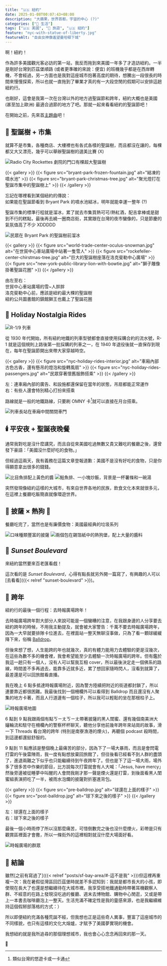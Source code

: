 ```yaml
---
title: "🇺🇸 紐約"
date: 2025-01-08T00:07:43+08:00
description: "大蘋果，世界首都，宇宙的中心 (?)"
categories: ["🍫 生活"]
tags: ["🇺🇸 美國", "🧳 旅遊", "🇺🇸 紐約"]
feature: "nyc-with-statue-of-liberty.jpg"
featureAlt: "自由女神像遙望曼哈頓下城"
---
```


啊！紐約！

作為許多美國觀光客必訪的第一站，我反而拖到來美國一年多了才造訪紐約。一半是剛好台灣到匹茲堡順路 (或者更準確的來說：便宜) 的班機幾乎都是在西岸轉機，不會經過，另一方面也是我對這座城市抱著高度的期待，想騰出一段很長的時間來慢慢探索，所以也就一直拖到了畢業才真的有一大段空閒的假期可以安排這趟紐約行。

也剛好，這會是我第一次在台灣以外的地方過聖誕節和跨年，紐約大概也是美國 (甚至加上歐洲) 最適合過節的地方了吧。那就一起來看看紐約的聖誕節吧！

在開始之前，先來首[主題曲](https://www.youtube.com/watch?v=le1QF3uoQNg)吧！

## 🎄 聖誕樹 + 市集

就算不是市集，各種商店、大樓裡也有各式各樣的聖誕樹，而且都沒在讓的，每棵都又大又漂亮，幾乎可以舉辦聖誕樹的選美比賽 (X)

![Radio City Rockettes 劇院的門口有棵超大聖誕樹](radio-city-rockettes.jpg "Radio City Rockettes 自 1933 年開始，聖誕節都會固定上演 Christmas Spectacular，是一個包含音樂、舞蹈等各種表演，闔家歡樂的綜合秀，是經典的紐約聖誕節節目，也包含門口這顆巨無霸聖誕樹。")

{{< gallery >}}
{{< figure src="bryant-park-frozen-fountain.jpg" alt="結凍的噴水池" >}}
{{< figure src="bryant-park-christmas-tree.jpg" alt="聚光燈打在聖誕市集中的聖誕樹上" >}}
{{< /gallery >}}
<figcaption class="text-center">忘記在哪裡看到某個紐約的傳說：<br/>如果能在聖誕節看到 Bryant Park 的噴水池結冰，明年就能幸運一整年 (?)</figcaption>

聖誕市集的標準行程就是溜冰，累了就去市集買熱可可/熱紅酒，配吉拿棒或是甜到不行的糕點，最後再去繞一圈商店街，其實跟在台灣的夜市蠻像的，只是節慶的氣氛值高了不少 XDDDDD

![民眾在 Bryant Park 的聖誕樹前溜冰](bryant-park-ice-skating.jpg "但我去年溜過了 ᕕ ( ᐛ ) ᕗ 今年就在旁邊當 chill guy 就好 XDDD")

{{< gallery >}}
{{< figure src="world-trade-center-oculus-snowman.jpg" alt="在世貿中心車站廣場中站著一隻雪人" >}}
{{< figure src="rockefeller-center-chirstmas-tree.jpg" alt="巨大的聖誕樹座落在洛克斐勒中心廣場" >}}
{{< figure src="new-york-public-library-lion-with-bowtie.jpg" alt="獅子雕像掛著聖誕花圈" >}}
{{< /gallery >}}
<figcaption class="text-center">由左至右：<br/>世貿中心車站廣場的雪~人胖胖<br/>洛克斐勒中心前，應該是紐約最大棵的聖誕樹<br/>紐約公共圖書館的鎮館獅王也戴上了聖誕花圈</figcaption>

## 🚂 Holiday Nostalgia Rides

![R-1/9 列車](nyc-holiday-rides-car-front.jpg "紐約交通博物館在每年聖誕節的時候，都會[特別開行](https://www.nytransitmuseum.org/holidaynostalgiarides/) R-1/9 的懷舊列車。")

從 1930 年代開始，所有紐約地鐵的列車型號都會直接使用採購合約的流水號，R-1 就是這個規則上路後第一批採購的列車之一，在 1940 年退役後就一直保存到現在，每年在聖誕節開出來帶大家穿越時空。

{{< gallery >}}
{{< figure src="nyc-holiday-rides-interior.jpg" alt="車廂內部古色古香，還有懸吊的燈泡和旋轉風扇" >}}
{{< figure src="nyc-holiday-rides-passengers.jpg" alt="民眾穿著懷舊服飾搭乘" >}}
{{< /gallery >}}
<figcaption class="text-center">左：連車廂內部的廣告、和設施都還保留在當年的狀態，吊扇都能正常運作<br/>右：有些人還會特別精心打扮來搭乘</figcaption>

路線就是一般的地鐵路線，只要刷 OMNY 卡[^1]就可以直接在月台搭乘。

![列車長站在車廂中間關閉車門](nyc-holiday-rides-conductor.jpg "「車門要關了！明年見！」")

[^1]: 類似台灣的悠遊卡或一卡通

## 🕯️ 平安夜 + 聖誕夜晚餐

通常我對吃是沒什麼講究，而且自從來美國吃過無數又貴又難吃的餐廳之後，還曾發下豪語：「美國沒什麼好吃的食物。」

但經過這兩天，我有義務在這篇文章登報道歉：美國不是沒有好吃的食物，只是你得願意拿出很多的錢錢。

![比目魚排配上黃色的醬](seared-atlantic-halibut.jpg "應該是我來美國吃過非亞洲食物中最好吃的一道主菜：比目魚排佐胡桃南瓜醬及葡萄醋")
![鮭魚排、一小塊炒飯，背景是一杯薯條和一碗湯](salmon-gochujang-fried-rice.jpg "就是看上去的這樣：一塊鮭魚配一塊炒飯，不到驚艷，但炒飯被魔改成西式做法居然沒有車禍，甚至帶一點清爽的口感，值得嘉許")

突然發現像紐約這樣的大城市，有來自世界各地的民族，飲食文化本來就很多元，在這裡上餐廳吃飯簡直就像環遊世界。

## 🍕 披薩 × 熱狗 🌭

餐廳吃完了，當然也是有廉價食物：美國最經典的垃圾系列

![口味種類豐富的披薩](nyc-pizza.jpg "紐約市區幾乎每走幾個街口，就有一家披薩店，至於要怎麼知道這間披薩店好不好吃？<br/>我不科學的直覺是：如果其中一個店員有小鬍子，說著帶有口音、不太俐落的英文，那通常是一個好徵兆 👍🏻")
![兩個包在錫箔紙中的熱狗堡，配上大量的醬料](nyc-hot-dog.jpg "跟芝加哥熱狗差不多，他們把這個稱作「大蕭條特餐」：兩份熱狗堡灑上大量的碎洋蔥、酸黃瓜醬、芥末醬、番茄醬，再配上一杯大可樂，堪稱 $9 能買到最多熱量的方式之一")

## 🌇 *Sunset Boulevard*

來紐約當然要來百老匯看戲！

這次看的是 *Sunset Boulevard*，心得有點長就另外開一篇寫了，有興趣的人可以[去看看]({{< relref "sunset-boulevard" >}})。

## 🪩 跨年

紐約行的最後一個行程：去時報廣場跨年！

去時報廣場跨年對大部分人來說可能是一個蠻糟的注意，在我跟身邊的人分享要去紐約跨年的時候，不用我主動提及，就會被大家警告：千萬不要去時報廣場跨年，因為一大早就要排隊卡位進去，在裡面站一整天無聊沒事做，只為了看一顆球緩緩降下來，俗稱 [Balldrop](https://www.youtube.com/watch?v=-P-JBOxF6Qo)。

但後來想了想，人生能跨的年也就幾次，真的有體力能用力去體驗的更是沒幾次，在這些為數不多的機會裡，我會希望能至少去體驗一次時報廣場的跨年。但有鑑於我這一趟只有一個人，沒有人可以幫我互相 cover，所以最後決定走一個佛系的路線，時間差不多再過去，能靠多近就多近，累了想回家隨時閃人，沒看到就算了，最差還是可以回旅館看直播。

我在晚上 6 點多抵達時報廣場附近，因為警方陸續把附近的街道都封鎖了，所以連要靠近都很困難。我最後找到一個柵欄外可以看得到 Balldrop 而且還沒有人聚集的地方卡著，而且人行道邊有一個柱子，所以我可以輕鬆的坐在那根柱子上。

![時報廣場地圖](new-year-eve-times-square-map.jpg "一般觀賞的位置是在上面的紅色三角形的區域裡面，我最後卡到的位置是在箭頭尾端的柵欄外第一排。")

6 點到 9 點我跟兩個有點ㄎㄧㄤㄎㄧㄤ帶著披薩的黑人閨蜜、還有幾個南美洲大嬸輪流和駐守在柵欄內的警察杯杯聊天，聽他分享他前幾年跨年來站崗的故事，滑一下 Threads 看台灣的跨年 (特別是南寮漁港的煙火)，再聽個 podcast 殺時間，到這邊都還挺舒服的。

9 點到 11 點應該是整個晚上最痛苦的部分，因為下了一場大暴雨，而且是會閃電打雷的午後雷陣雨，我一度有點想放棄回旅館了，但往後看已經看不到人群的盡頭了，進退兩難之下似乎也只能繼續待到午夜跨年了。但也是下了這一場大雨，場外多了很多苦中作樂的節目，比方說每次打雷就會有人大喊：「Jesus, have mercy」然後旁邊被從睡夢中叫醒的人會問我剛才那一聲是煙火還是打雷，到後面看黑人閨蜜組表演把吃了一半，被雨水泡爛的披薩對折塞進背包。

{{< gallery >}}
{{< figure src="pre-balldrop.jpg" alt="球還在上面的樣子" >}}
{{< figure src="post-balldrop.jpg" alt="球下來之後的樣子" >}}
{{< /gallery >}}
<figcaption class="text-center">左：球還在上面的樣子<br/>右：球下來之後的樣子</figcaption>

最後一個小時雨停了所以沒那麼痛苦，可惜倒數完之後也沒什麼煙火，彩帶是只有觀賞區裡面才會撒，所以一條街外的這裡相對就沒什麼大場面好看。

![時報廣場的群眾](time-square-new-year-eve-crowd.jpg "結論：Balldrop 本身挺無聊的，好玩的是跟全世界的怪咖一起跨年 (?)")

## 💬 結論

雖然[之前有寫過了]({{< relref "posts/sf-bay-area/#-這不是我" >}})但這裡再重複一次：我在暑假從灣區回匹茲堡時就差不多認知到：我就是都市長大的小孩，即使現在長大了也還是想繼續待在大城市裡。我享受搭地鐵通勤時帶著耳機觀察人群、不經意的在路上發現沒吃過的餐廳、週末去博物館、購物中心閒逛，又或是帶上一本書去咖啡廳泡上一整天。生活充滿不確定性是我的靈感來源，也是我繼續維持這個假掰部落格的方式：）

所以即便紐約充滿各種荒誕不經，但我想也正是這些奇人異事，豐富了這座城市的不同樣貌，也只有這樣的文化大熔爐，才賦予了美國夢實現的機會。

我想紐約就是我所追尋的那個理想城市，我也會心心念念再回來的那一天。

🗽
